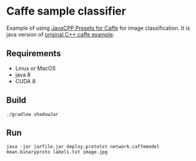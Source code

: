 # Caffe sample classifier
Example of using [JavaCPP Presets for Caffe](https://github.com/bytedeco/javacpp-presets/tree/master/caffe) for image classification.
It is java version of [original C++ caffe example](https://github.com/BVLC/caffe/tree/master/examples/cpp_classification).

## Requirements
* Linux or MacOS
* java 8
* CUDA 8

## Build
`./gradlew shadowJar`

## Run
`java -jar jarfile.jar deploy.prototxt network.caffemodel mean.binaryproto labels.txt image.jpg`


